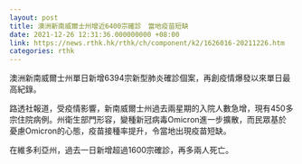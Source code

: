 ```yaml
---
layout: post
title: 澳洲新南威爾士州增近6400宗確診　當地疫苗短缺
date: 2021-12-26 12:31:36.000000000 +08:00
link: https://news.rthk.hk/rthk/ch/component/k2/1626016-20211226.htm
categories: rthk
---
```


澳洲新南威爾士州單日新增6394宗新型肺炎確診個案，再創疫情爆發以來單日最高紀錄。

路透社報道，受疫情影響，新南威爾士州過去兩星期的入院人數急增，現有450多宗住院病例。州衛生部門形容，變種新冠病毒Omicron進一步擴散，而民眾基於憂慮Omicron的心態，疫苗接種率提升，令當地出現疫苗短缺。

在維多利亞州，過去一日新增超過1600宗確診，再多兩人死亡。
